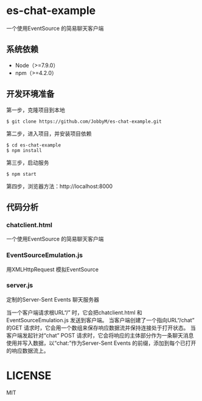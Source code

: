 # es-chat-example
一个使用EventSource 的简易聊天客户端

## 系统依赖
* Node（>=7.9.0）
* npm（>=4.2.0）

## 开发环境准备
第一步，克隆项目到本地
```
$ git clone https://github.com/JobbyM/es-chat-example.git
```

第二步，进入项目，并安装项目依赖
```
$ cd es-chat-example
$ npm install
```

第三步，启动服务
```
$ npm start
```

第四步，浏览器方法：http://localhost:8000

## 代码分析
### chatclient.html
一个使用EventSource 的简易聊天客户端

### EventSourceEmulation.js
用XMLHttpRequest 模拟EventSource

### server.js
定制的Server-Sent Events 聊天服务器

当一个客户端请求根URL“/” 时，它会把chatclient.html 和EventSourceEmulation.js 发送到客户端。
当客户端创建了一个指向URL“/chat” 的GET 请求时，它会用一个数组来保存响应数据流并保持连接处于打开状态。
当客户端发起针对“chat” POST 请求时，它会将响应的主体部分作为一条聊天消息使用并写入数据，以“chat:”作为Server-Sent Events 的前缀，添加到每个已打开的响应数据流上。

# LICENSE
MIT
